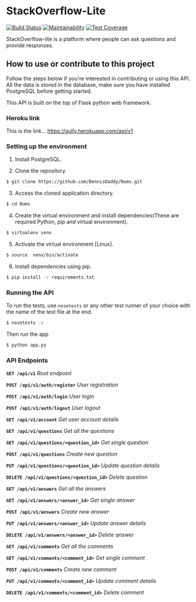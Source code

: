 # StackOverflow-Lite
[![Build Status](https://travis-ci.com/DennisDaddy/MyDiary.svg?branch=challenge3)](https://travis-ci.com/DennisDaddy/MyDiary)
[![Maintainability](https://api.codeclimate.com/v1/badges/1aa0531c0fafdbfc3e8a/maintainability)](https://codeclimate.com/github/DennisDaddy/NUMS/maintainability)
[![Test Coverage](https://api.codeclimate.com/v1/badges/1aa0531c0fafdbfc3e8a/test_coverage)](https://codeclimate.com/github/DennisDaddy/NUMS/test_coverage)



StackOverflow-lite​ is a platform where people can ask questions and provide responses.


## How to use or contribute to this project
Follow the steps below if you're interested in contributing or using this API.
All the data is stored in the database, make sure you have installed PostgreSQL before getting started.

This API is built on the top of Flask python web framework.

### Heroku link
This is the link... https://gully.herokuapp.com/api/v1

### Setting up the environment

1. Install PostgreSQL.

2. Clone the repository.

```sh
$ git clone https://github.com/DennisDaddy/Nums.git
```

3. Access the cloned application directory.

```sh
$ cd Nums
```


4. Create the virtual environment and install dependencies(These are required Python, pip and virtual environment).

```sh
$ virtualenv venv
```

5. Activate the virtual environment [Linux].

```sh
$ source  venv/bin/activate
```


6. Install dependencies using pip.

```sh
$ pip install -r requirements.txt
```



### Running the API

To run the tests, use `nosetests` or any other test runner of your choice with the name of the test file at the end.

```sh
$ nosetests -v
```

Then run the app

```sh
$ python app.py
```

### API Endpoints

**`GET /api/v1`** *Root endpoint*

**`POST /api/v1/auth/register`** *User registration*

**`POST /api/v1/auth/login`** *User login*

**`POST /api/v1/auth/logout`** *User logout*

**`GET /api/v1/account`** *Get user account details*

**`GET /api/v1/questions`** *Get all the questions*

**`GET /api/v1/questions/<question_id>`** *Get single question*

**`POST /api/v1/questions`** *Create new question*

**`PUT /api/v1/questions/<question_id>`** *Update question details*

**`DELETE /api/v1/questions/<question_id>`** *Delete question*

**`GET /api/v1/answers`** *Get all the answers*

**`GET /api/v1/answers/<answer_id>`** *Get single answer*

**`POST /api/v1/answers`** *Create new answer*

**`PUT /api/v1/answers/<answer_id>`** *Update answer details*

**`DELETE /api/v1/answers/<answer_id>`** *Delete answer*

**`GET /api/v1/comments`** *Get all the comments*

**`GET /api/v1/comments/<comment_id>`** *Get single comment*

**`POST /api/v1/comments`** *Create new comment*

**`PUT /api/v1/comments/<comment_id>`** *Update comment details*

**`DELETE /api/v1/comments/<comment_id>`** *Delete comment*
